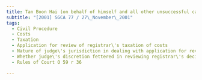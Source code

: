 ```yaml
---
title: Tan Boon Hai (on behalf of himself and all other unsuccessful candidates in the Singapore 
subtitle: "[2001] SGCA 77 / 27\_November\_2001"
tags:
  - Civil Procedure
  - Costs
  - Taxation
  - Application for review of registrar\'s taxation of costs
  - Nature of judge\'s jurisdiction in dealing with application for review of registrar\'s decision
  - Whether judge\'s discretion fettered in reviewing registrar\'s decision
  - Rules of Court O 59 r 36

---
```


